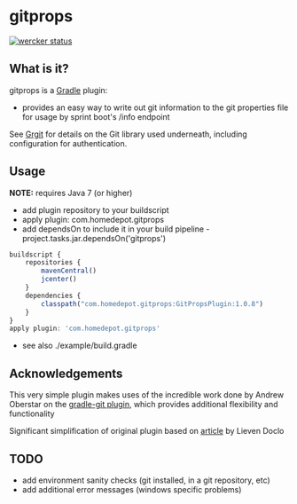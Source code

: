 # gitprops

[![wercker status](https://app.wercker.com/status/c3466a183bdb4d2207ac4e3aba780dc1/m "wercker status")](https://app.wercker.com/project/bykey/c3466a183bdb4d2207ac4e3aba780dc1)

## What is it?

gitprops is a [Gradle](http://gradle.org) plugin:

* provides an easy way to write out git information to the git properties file for usage by sprint boot's /info endpoint

See [Grgit](https://github.com/ajoberstar/grgit) for details on the Git library used underneath, including
configuration for authentication.

## Usage

**NOTE:** requires Java 7 (or higher)

* add plugin repository to your buildscript
* apply plugin: com.homedepot.gitprops
* add dependsOn to include it in your build pipeline - project.tasks.jar.dependsOn('gitprops')

```javascript
buildscript {
    repositories {
        mavenCentral()
        jcenter()
    }
    dependencies {
        classpath("com.homedepot.gitprops:GitPropsPlugin:1.0.8")
    }
}
apply plugin: 'com.homedepot.gitprops'
```

* see also ./example/build.gradle

## Acknowledgements

This very simple plugin makes uses of the incredible work done by Andrew Oberstar on the [gradle-git plugin](https://github.com/ajoberstar), which provides additional flexibility and functionality

Significant simplification of original plugin based on [article](http://www.insaneprogramming.be/blog/2014/08/15/spring-boot-info-git/) by Lieven Doclo

## TODO

* add environment sanity checks (git installed, in a git repository, etc)
* add additional error messages (windows specific problems)
